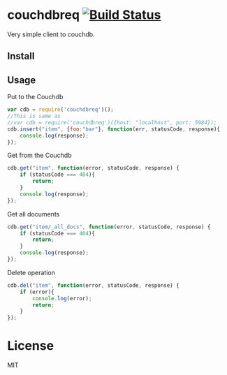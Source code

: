 # couchdbreq [![Build Status](https://travis-ci.org/saromanov/couchdbreq.svg?branch=master)](https://travis-ci.org/saromanov/couchdbreq)
Very simple client to couchdb.

## Install

## Usage

Put to the Couchdb
```javascript
var cdb = require('couchdbreq')();
//This is same as
//var cdb = require('couchdbreq')({host: "localhost", port: 5984});
cdb.insert("item", {foo:"bar"}, function(err, statusCode, response){
    console.log(response);
});
```

Get from the Couchdb
```javascript 
cdb.get("item", function(error, statusCode, response) {
    if (statusCode === 404){
        return;
    }
    console.log(response);
});
```

Get all documents
```javascript
cdb.get("item/_all_docs", function(error, statusCode, response) {
    if (statusCode === 404){
        return;
    }
    console.log(response);
});
```

Delete operation
```javascript 
cdb.del("item", function(error, statusCode, response) {
    if (error){
        console.log(error);
        return;
    }
});
```


# License
MIT

